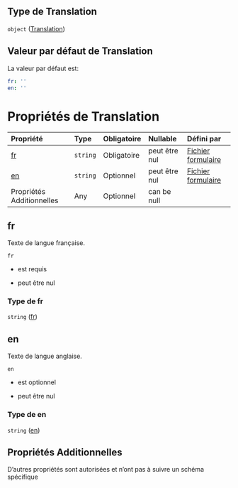 ## Type de Translation

`object` ([Translation](frw-definitions-translation.md))

## Valeur par défaut de Translation

La valeur par défaut est:

```yaml
fr: ''
en: ''

```

# Propriétés de Translation

| Propriété                 | Type     | Obligatoire | Nullable      | Défini par                                                                                                               |
| :------------------------ | :------- | :---------- | :------------ | :----------------------------------------------------------------------------------------------------------------------- |
| [fr](#fr)                 | `string` | Obligatoire | peut être nul | [Fichier formulaire](frw-definitions-translation-properties-fr.md "schemas/form#/definitions/Translation/properties/fr") |
| [en](#en)                 | `string` | Optionnel   | peut être nul | [Fichier formulaire](frw-definitions-translation-properties-en.md "schemas/form#/definitions/Translation/properties/en") |
| Propriétés Additionnelles | Any      | Optionnel   | can be null   |                                                                                                                          |

## fr

Texte de langue française.

`fr`

*   est requis

*   peut être nul

### Type de fr

`string` ([fr](frw-definitions-translation-properties-fr.md))

## en

Texte de langue anglaise.

`en`

*   est optionnel

*   peut être nul

### Type de en

`string` ([en](frw-definitions-translation-properties-en.md))

## Propriétés Additionnelles

D’autres propriétés sont autorisées et n’ont pas à suivre un schéma spécifique
